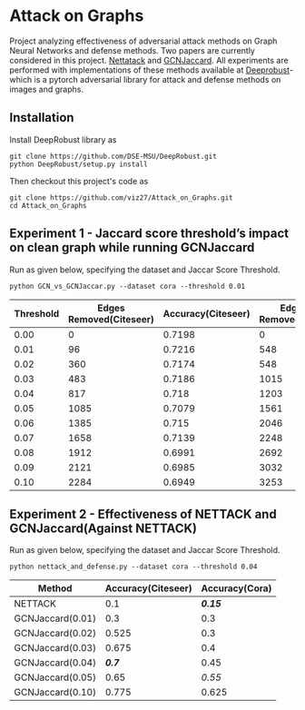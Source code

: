 # Attack on Graphs

Project analyzing effectiveness of adversarial attack methods on Graph Neural Networks and defense methods. Two papers are currently considered in this project. [Nettatack](https://arxiv.org/abs/1805.07984) and [GCNJaccard](https://arxiv.org/abs/1903.01610). All experiments are performed with implementations of these methods available at [Deeprobust](https://github.com/DSE-MSU/DeepRobust)- which is a pytorch adversarial library for attack and defense methods on images and graphs.

## Installation
Install DeepRobust library as
```
git clone https://github.com/DSE-MSU/DeepRobust.git
python DeepRobust/setup.py install
```
Then checkout this project's code as
```
git clone https://github.com/viz27/Attack_on_Graphs.git
cd Attack_on_Graphs
```

## Experiment 1 - Jaccard score threshold’s impact on clean graph while running GCNJaccard
Run as given below, specifying the dataset and Jaccar Score Threshold.
```
python GCN_vs_GCNJaccar.py --dataset cora --threshold 0.01
```
| Threshold       | Edges Removed(Citeseer) | Accuracy(Citeseer) | Edges Removed(Cora) | Accuracy(Cora) |
|-------|-------|-------|-------|-------|
| 0.00 | 0 | 0.7198 | 0 | 0.8234 
| 0.01 | 96 | 0.7216 | 548 | 0.8234
| 0.02 | 360 | 0.7174 | 548 | 0.8234
| 0.03 | 483 | 0.7186 | 1015 | 0.8104
| 0.04 | 817 | 0.718 | 1203 | 0.7953
| 0.05 | 1085 | 0.7079 | 1561 | 0.7741
| 0.06 | 1385 | 0.715 | 2046 | 0.7596
| 0.07 | 1658 | 0.7139 | 2248 | 0.747
| 0.08 | 1912 | 0.6991 | 2692 | 0.7339
| 0.09 | 2121 | 0.6985 | 3032 | 0.7208
| 0.10 | 2284 | 0.6949 | 3253 | 0.7133

## Experiment 2 - Effectiveness of NETTACK and GCNJaccard(Against NETTACK)
Run as given below, specifying the dataset and Jaccar Score Threshold.
```
python nettack_and_defense.py --dataset cora --threshold 0.04
```
| Method | Accuracy(Citeseer) | Accuracy(Cora) |
|-------|-------|-------|
NETTACK |	0.1 | ***0.15***
GCNJaccard(0.01) | 0.3 | 0.3
GCNJaccard(0.02) | 0.525 | 0.3
GCNJaccard(0.03) | 0.675 | 0.4
GCNJaccard(0.04) | ***0.7*** | 0.45
GCNJaccard(0.05) | 0.65 | *0.55*
GCNJaccard(0.10) | 0.775 | 0.625
